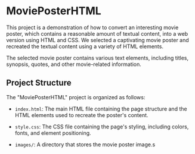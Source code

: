 # MoviePosterHTML

This project is a demonstration of how to convert an interesting movie poster, which contains a reasonable amount of textual content, into a web version using HTML and CSS. We selected a captivating movie poster and recreated the textual content using a variety of HTML elements.

The selected movie poster contains various text elements, including titles, synopsis, quotes, and other movie-related information.

## Project Structure

The "MoviePosterHTML" project is organized as follows:

- `index.html`: The main HTML file containing the page structure and the HTML elements used to recreate the poster's content.

- `style.css`: The CSS file containing the page's styling, including colors, fonts, and element positioning.

- `images/`: A directory that stores the movie poster image.s